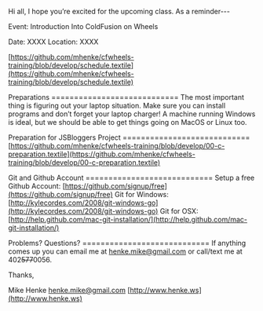 Hi all, I hope you’re excited for the upcoming class. As a reminder---

Event: Introduction Into ColdFusion on Wheels

Date: XXXX
Location: XXXX

[https://github.com/mhenke/cfwheels-training/blob/develop/schedule.textile](https://github.com/mhenke/cfwheels-training/blob/develop/schedule.textile)

Preparations ============================ 
The most important thing is figuring out your laptop situation. Make sure you can install programs and don’t forget your laptop charger! A machine running Windows is ideal, but we should be able to get things going on MacOS or Linux too.

Preparation for JSBloggers Project ============================  
[https://github.com/mhenke/cfwheels-training/blob/develop/00-c-preparation.textile](https://github.com/mhenke/cfwheels-training/blob/develop/00-c-preparation.textile)

Git and Github Account ============================ 
Setup a free Github Account: [https://github.com/signup/free](https://github.com/signup/free) 
Git for Windows: [http://kylecordes.com/2008/git-windows-go](http://kylecordes.com/2008/git-windows-go)
Git for OSX: [http://help.github.com/mac-git-installation/](http://help.github.com/mac-git-installation/)

Problems? Questions? ============================ 
If anything comes up you can email me at henke.mike@gmail.com or call/text me at 402~~577~~0056.

Thanks,

Mike Henke [henke.mike@gmail.com](mailto:henke.mike@gmail.com) [http://www.henke.ws](http://www.henke.ws)
